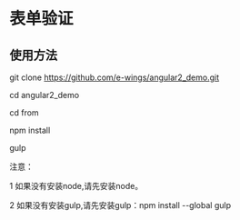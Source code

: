 # 表单验证

## 使用方法
git clone https://github.com/e-wings/angular2_demo.git

cd angular2_demo

cd from

npm install

gulp

注意：

1 如果没有安装node,请先安装node。

2 如果没有安装gulp,请先安装gulp：npm install --global gulp
